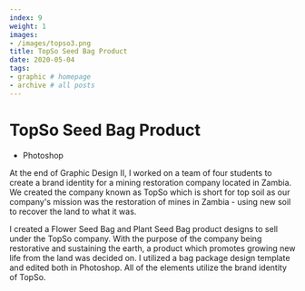 ```yaml
---
index: 9
weight: 1
images:
- /images/topso3.png
title: TopSo Seed Bag Product
date: 2020-05-04
tags:
- graphic # homepage
- archive # all posts
---
```


# TopSo Seed Bag Product
- Photoshop

At the end of Graphic Design II, I worked on a team of four students to create a brand identity for a mining restoration company located in Zambia. We created the company known as TopSo which is short for top soil as our company's mission was the restoration of mines in Zambia - using new soil to recover the land to what it was.

I created a Flower Seed Bag and Plant Seed Bag product designs to sell under the TopSo company. With the purpose of the company being restorative and sustaining the earth, a product which promotes growing new life from the land was decided on. I utilized a bag package design template and edited both in Photoshop. All of the elements utilize the brand identity of TopSo.



